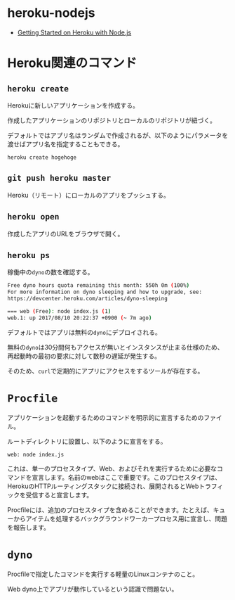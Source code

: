 # heroku-nodejs

- [Getting Started on Heroku with Node.js](https://devcenter.heroku.com/articles/getting-started-with-nodejs#introduction)

# Heroku関連のコマンド

## `heroku create`
Herokuに新しいアプリケーションを作成する。

作成したアプリケーションのリポジトリとローカルのリポジトリが紐づく。

デフォルトではアプリ名はランダムで作成されるが、以下のようにパラメータを渡せばアプリ名を指定することもできる。

```
heroku create hogehoge
```

## `git push heroku master`
Heroku（リモート）にローカルのアプリをプッシュする。

## `heroku open`
作成したアプリのURLをブラウザで開く。

## `heroku ps`
稼働中の`dyno`の数を確認する。

```bash
Free dyno hours quota remaining this month: 550h 0m (100%)
For more information on dyno sleeping and how to upgrade, see:
https://devcenter.heroku.com/articles/dyno-sleeping

=== web (Free): node index.js (1)
web.1: up 2017/08/10 20:22:37 +0900 (~ 7m ago)
```

デフォルトではアプリは無料の`dyno`にデプロイされる。

無料の`dyno`は30分間何もアクセスが無いとインスタンスが止まる仕様のため、再起動時の最初の要求に対して数秒の遅延が発生する。

そのため、`curl`で定期的にアプリにアクセスをするツールが存在する。

# `Procfile`
アプリケーションを起動するためのコマンドを明示的に宣言するためのファイル。

ルートディレクトリに設置し、以下のように宣言をする。

```
web: node index.js
```

これは、単一のプロセスタイプ、Web、およびそれを実行するために必要なコマンドを宣言します。名前のwebはここで重要です。このプロセスタイプは、HerokuのHTTPルーティングスタックに接続され、展開されるとWebトラフィックを受信すると宣言します。

Procfileには、追加のプロセスタイプを含めることができます。たとえば、キュ​​ーからアイテムを処理するバックグラウンドワーカープロセス用に宣言し、問題を報告します。

# `dyno`
Procfileで指定したコマンドを実行する軽量のLinuxコンテナのこと。

Web dyno上でアプリが動作しているという認識で問題ない。